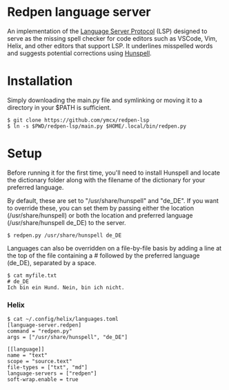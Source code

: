 # Redpen language server

An implementation of the [Language Server Protocol](https://microsoft.github.io/language-server-protocol/) (LSP) designed to serve as the missing spell checker for code editors such as VSCode, Vim, Helix, and other editors that support LSP. It underlines misspelled words and suggests potential corrections using [Hunspell](https://github.com/hunspell/hunspell).

# Installation

Simply downloading the main.py file and symlinking or moving it to a directory in your $PATH is sufficient.

```
$ git clone https://github.com/ymcx/redpen-lsp
$ ln -s $PWD/redpen-lsp/main.py $HOME/.local/bin/redpen.py
```

# Setup

Before running it for the first time, you'll need to install Hunspell and locate the dictionary folder along with the filename of the dictionary for your preferred language.

By default, these are set to "/usr/share/hunspell" and "de_DE". If you want to override these, you can set them by passing either the location (/usr/share/hunspell) or both the location and preferred language (/usr/share/hunspell de_DE) to the server.

```
$ redpen.py /usr/share/hunspell de_DE
```

Languages can also be overridden on a file-by-file basis by adding a line at the top of the file containing a # followed by the preferred language (de_DE), separated by a space.

```
$ cat myfile.txt
# de_DE
Ich bin ein Hund. Nein, bin ich nicht.
```

### Helix

```
$ cat ~/.config/helix/languages.toml
[language-server.redpen]
command = "redpen.py"
args = ["/usr/share/hunspell", "de_DE"]

[[language]]
name = "text"
scope = "source.text"
file-types = ["txt", "md"]
language-servers = ["redpen"]
soft-wrap.enable = true
```
